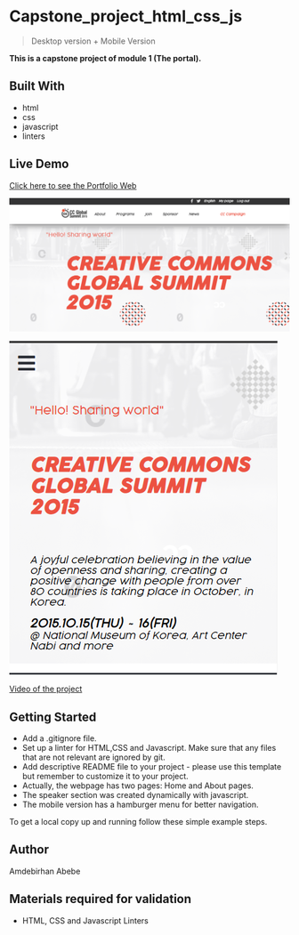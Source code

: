 # Capstone_project_html_css_js

> Desktop version + Mobile Version

**This is a capstone project of module 1 (The portal).**

## Built With

- html
- css
- javascript
- linters

## Live Demo

[Click here to see the Portfolio Web](https://micky373.github.io/Capstone_project_html_css_js/)

![image](./Desktop_version_snap.PNG)

![image](./Mobile_version_snap.PNG)

[Video of the project](https://www.loom.com/share/6db5fb035cae4a2cb818fdfb2d29c808)

## Getting Started

- Add a .gitignore file.
- Set up a linter for HTML,CSS and Javascript. Make sure that any files that are not relevant are ignored by git.
- Add descriptive README file to your project - please use this template but remember to customize it to your project.
- Actually, the webpage has two pages: Home and About pages.
- The speaker section was created dynamically with javascript.
- The mobile version has a hamburger menu for better navigation.

To get a local copy up and running follow these simple example steps.

## Author

Amdebirhan Abebe 


## Materials required for validation

- HTML, CSS and Javascript Linters



